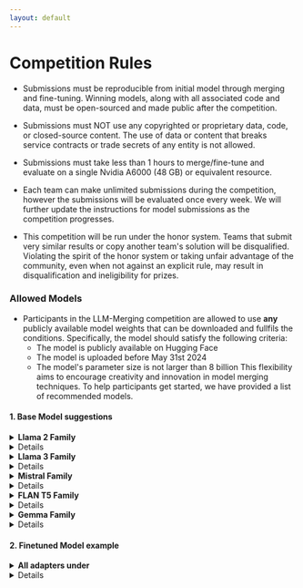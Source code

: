 ```yaml
---
layout: default
---
```


# Competition Rules
- Submissions must be reproducible from initial model through merging and fine-tuning. Winning models, along with all associated code and data, must be open-sourced and made public after the competition.

- Submissions must NOT use any copyrighted or proprietary data, code, or closed-source content. The use of data or content that breaks service contracts or trade secrets of any entity is not allowed.

- Submissions must take less than 1 hours to merge/fine-tune and evaluate on a single Nvidia A6000 (48 GB) or equivalent resource.

- Each team can make unlimited submissions during the competition, however the submissions will be evaluated once every week. We will further update the instructions for model submissions as the competition progresses.

- This competition will be run under the honor system. Teams that submit very similar results or copy another team's solution will be disqualified. Violating the spirit of the honor system or taking unfair advantage of the community, even when not against an explicit rule, may result in disqualification and ineligibility for prizes.


### Allowed Models
- Participants in the LLM-Merging competition are allowed to use **any** publicly available model weights that can be downloaded and fullfils the conditions. Specifically, the model should satisfy the following criteria:
  - The model is publicly available on Hugging Face 
  - The model is uploaded before May 31st 2024 
  - The model's parameter size is not larger than 8 billion
This flexibility aims to encourage creativity and innovation in model merging techniques. To help participants get started, we have provided a list of recommended models.

#### 1. Base Model suggestions

<details><summary> <strong>Llama 2 Family</strong>
      <details> 
       - [Llama 2-7B](https://huggingface.co/meta-llama/Llama-2-7b-hf)  
    - [Llama 2-7B Chat](https://huggingface.co/meta-llama/Llama-2-7b-chat-hf)  
    - [LlamaGuard 7B](https://huggingface.co/meta-llama/LlamaGuard-7b)  
    - [Tulu 2-7B](https://huggingface.co/allenai/tulu-2-7b)  
    - [Tulu 2 DPO 7B](https://huggingface.co/allenai/tulu-2-dpo-7b)
    </details>

<details><summary> <strong>Llama 3 Family</strong>
      <details> 
      - [Meta Llama 3-8B](https://huggingface.co/meta-llama/Meta-Llama-3-8B)  
    - [Meta Llama 3-8B Instruct](https://huggingface.co/meta-llama/Meta-Llama-3-8B-Instruct)
    </details>

<details><summary> <strong>Mistral Family</strong>
      <details> 
    - [Mistral 7B Instruct v0.2](https://huggingface.co/mistralai/Mistral-7B-Instruct-v0.2)  
    - [Mistral 7B Instruct v0.1](https://huggingface.co/mistralai/Mistral-7B-Instruct-v0.1)  
    - [Mistral 7B v0.1](https://huggingface.co/mistralai/Mistral-7B-v0.1)
    </details>

<details><summary> <strong>FLAN T5 Family</strong>
      <details> 
    - [FLAN T5 Large](https://huggingface.co/google/flan-t5-large)  
    - [FLAN T5 Base](https://huggingface.co/google/flan-t5-base)  
    - [FLAN T5 Small](https://huggingface.co/google/flan-t5-small)  
    - [FLAN T5 XL](https://huggingface.co/google/flan-t5-xl)
    </details>


<details><summary> <strong>Gemma Family</strong>
      <details> 
    - [gemma-7b-pytorch ](https://huggingface.co/google/gemma-7b-pytorch)  
    - [gemma-7b-it ](https://huggingface.co/google/gemma-7b-it)  
    </details>


#### 2. Finetuned Model example

<details><summary> <strong>All adapters under</strong>
      <details>
    - [predibase](https://huggingface.co/predibase)  
    - [magicoder](https://huggingface.co/predibase/magicoder)  
    - [conllpp](https://huggingface.co/predibase/conllpp)  
    - [dbpedia](https://huggingface.co/predibase/dbpedia)  
    - [cnn](https://huggingface.co/predibase/cnn)  
    - [agnews_explained](https://huggingface.co/predibase/agnews_explained)  
    - [gsm8k](https://huggingface.co/predibase/gsm8k)  
    - [customer_support](https://huggingface.co/predibase/customer_support)  
    - [glue_qnli](https://huggingface.co/predibase/glue_qnli)  
    - [glue_mnli](https://huggingface.co/predibase/glue_mnli)  
    - [glue_sst2](https://huggingface.co/predibase/glue_sst2)  
    - [glue_cola](https://huggingface.co/predibase/glue_cola)  
    - [glue_stsb](https://huggingface.co/predibase/glue_stsb)  
    - [glue_mrpc](https://huggingface.co/predibase/glue_mrpc)  
    - [glue_qqp](https://huggingface.co/predibase/glue_qqp)  
    - [tldr_headline_gen](https://huggingface.co/predibase/tldr_headline_gen)  
    - [tldr_content_gen](https://huggingface.co/predibase/tldr_content_gen)  
    - [e2e_nlg](https://huggingface.co/predibase/e2e_nlg)  
    - [wikisql](https://huggingface.co/predibase/wikisql)  
    - [hellaswag](https://huggingface.co/predibase/hellaswag)  
    - [hellaswag_processed](https://huggingface.co/predibase/hellaswag_processed)  
    - [legal](https://huggingface.co/predibase/legal)  
    - [jigsaw](https://huggingface.co/predibase/jigsaw)  
    - [bc5cdr](https://huggingface.co/predibase/bc5cdr)  
    - [covid](https://huggingface.co/predibase/covid)  
    - [drop](https://huggingface.co/predibase/drop)  
    - [drop_explained](https://huggingface.co/predibase/drop_explained)  
    - [viggo](https://huggingface.co/predibase/viggo)  
  </details>





<!-- 
* <p style='text-align: justify;'>Submissions must be reproducible from initial model through fine tuning and inference. Winning models, along with all associated code and data, must be open-sourced and made public after the competition.
* <p style='text-align: justify;'>Submissions must NOT use any copyrighted or proprietary data, code, or closed-source content. The use of data or content that breaks service contracts or trade secrets of any entity is not allowed.
* <p style='text-align: justify;'>Teams are encouraged to use any open-source code and libraries, provided they give proper attribution.
* <p style='text-align: justify;'>Submissions must take less than 24 hours to fine-tune on a single Nvidia A100 or Nvidia 4090 graphics card.
* <p style='text-align: justify;'>For prize eligibility, submissions must meet or exceed a minimum score specified in the metrics section of the challenge.
* <p style='text-align: justify;'>A team can have no more than five members. Teams must self-certify that no individual in the team is participating in other teams for this competition.
* <p style='text-align: justify;'>Teams can submit to either or both Nvidia A100 and Nvidia 4090 hardware tracks.
* <p style='text-align: justify;'>Each team can make three submissions to each track during the competition. The best-performing model will be used to rank the team on the leaderboard and selected for final model evaluation.
* <p style='text-align: justify;'>Teams with one or more members working as full-time employees (FTEs) at Meta or Microsoft are also welcome to participate. Their submissions will be ranked but will not be eligible for cash prizes.
* <p style='text-align: justify;'>Organizers and advisors associated with the competition are not allowed to participate.
* <p style='text-align: justify;'>This competition will be run under the honor system. Teams that submit very similar results or copy another team's solution will be disqualified. Violating the spirit of the honor system or taking unfair advantage of the community, even when not against an explicit rule, may result in disqualification and ineligibility for prizes. -->
